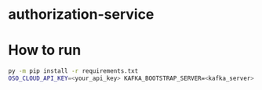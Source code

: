 # authorization-service
# How to run
```sh
py -m pip install -r requirements.txt
OSO_CLOUD_API_KEY=<your_api_key> KAFKA_BOOTSTRAP_SERVER=<kafka_server> uvicorn app.main:app --reload
```